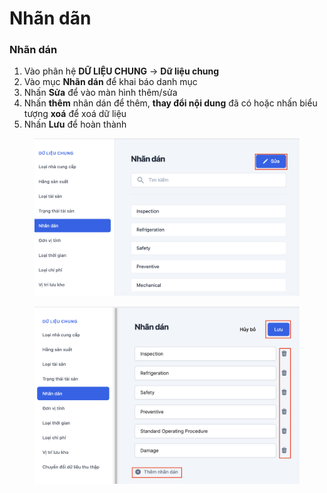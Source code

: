 # Nhãn dãn

### Nhãn dán

1. Vào phân hệ **DỮ LIỆU CHUNG** -> **Dữ liệu chung**
2. Vào mục **Nhãn dán** để khai báo danh mục
3. Nhấn **Sửa** để vào màn hình thêm/sửa&#x20;
4. Nhấn **thêm** nhãn dán để thêm, **thay đổi nội dung** đã có hoặc nhấn biểu tượng **xoá** để xoá dữ liệu
5. Nhấn **Lưu** để hoàn thành

<div><figure><img src="../../../.gitbook/assets/Screenshot 2024-09-23 at 10.20.37.png" alt=""><figcaption></figcaption></figure> <figure><img src="../../../.gitbook/assets/Screenshot 2024-09-23 at 10.23.22.png" alt=""><figcaption></figcaption></figure></div>
